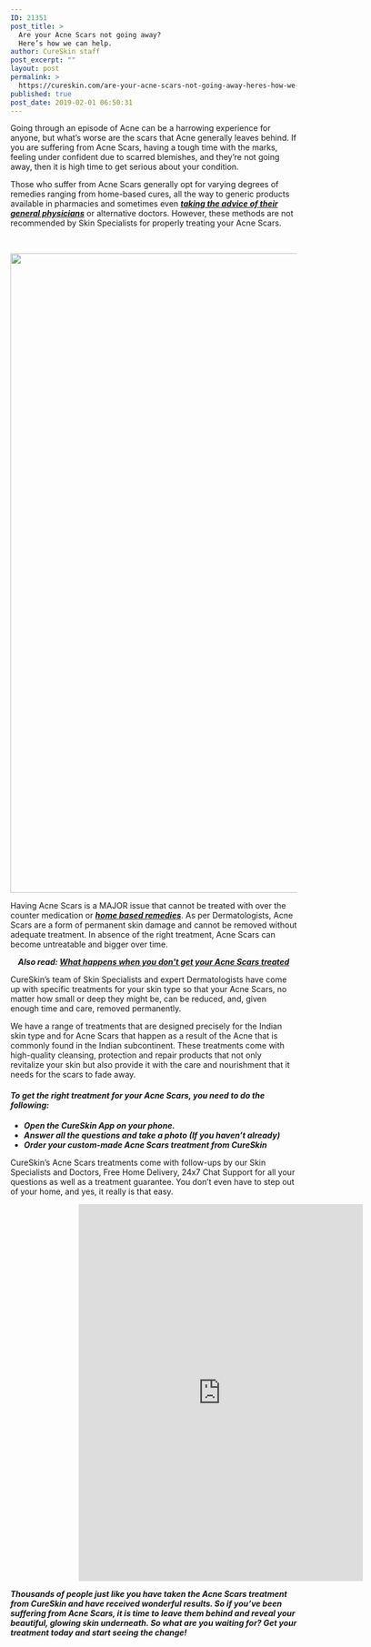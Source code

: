 ```yaml
---
ID: 21351
post_title: >
  Are your Acne Scars not going away?
  Here’s how we can help.
author: CureSkin staff
post_excerpt: ""
layout: post
permalink: >
  https://cureskin.com/are-your-acne-scars-not-going-away-heres-how-we-can-help/
published: true
post_date: 2019-02-01 06:50:31
---
```

Going through an episode of Acne can be a harrowing experience for anyone, but what’s worse are the scars that Acne generally leaves behind. If you are suffering from Acne Scars, having a tough time with the marks, feeling under confident due to scarred blemishes, and they’re not going away, then it is high time to get serious about your condition.

Those who suffer from Acne Scars generally opt for varying degrees of remedies ranging from home-based cures, all the way to generic products available in pharmacies and sometimes even <a href="https://cureskin.com/articles/5-reasons-why-a-general-physician-cant-solve-your-skin-problems/"><em><strong>taking the advice of their general physicians</strong></em></a> or alternative doctors. However, these methods are not recommended by Skin Specialists for properly treating your Acne Scars.

&nbsp;

<img class="alignnone size-full wp-image-20962" src="https://cureskin.com/wp-content/uploads/2018/07/general-physician-feature.jpg" alt="" width="1688" height="1125" />

Having Acne Scars is a MAJOR issue that cannot be treated with over the counter medication or <a href="https://cureskin.com/articles/horror-stories-with-home-remedies-for-acne-and-pimples/"><em><strong>home based remedies</strong></em></a>. As per Dermatologists, Acne Scars are a form of permanent skin damage and cannot be removed without adequate treatment. In absence of the right treatment, Acne Scars can become untreatable and bigger over time.
<p style="text-align: center;"><em><strong>Also read: <a href="https://cureskin.com/articles/what-happens-when-you-dont-get-your-acne-scars-treated/">What happens when you don't get your Acne Scars treated</a></strong></em></p>
CureSkin’s team of Skin Specialists and expert Dermatologists have come up with specific treatments for your skin type so that your Acne Scars, no matter how small or deep they might be, can be reduced, and, given enough time and care, removed permanently.

We have a range of treatments that are designed precisely for the Indian skin type and for Acne Scars that happen as a result of the Acne that is commonly found in the Indian subcontinent. These treatments come with high-quality cleansing, protection and repair products that not only revitalize your skin but also provide it with the care and nourishment that it needs for the scars to fade away.
<h4><em>To get the right treatment for your Acne Scars, you need to do the following:</em></h4>
<ul>
 	<li><em><strong>Open the CureSkin App on your phone.</strong></em></li>
 	<li><em><strong>Answer all the questions and take a photo (If you haven’t already)</strong></em></li>
 	<li><em><strong>Order your custom-made Acne Scars treatment from CureSkin</strong></em></li>
</ul>
CureSkin’s Acne Scars treatments come with follow-ups by our Skin Specialists and Doctors, Free Home Delivery, 24x7 Chat Support for all your questions as well as a treatment guarantee. You don’t even have to step out of your home, and yes, it really is that easy.
<p style="padding-left: 120px;"><iframe style="border: none; overflow: hidden;" src="https://www.facebook.com/plugins/post.php?href=https%3A%2F%2Fwww.facebook.com%2Fcureskinapp%2Fposts%2F2185765538415087%3A0&amp;width=500" width="500" height="663" frameborder="0" scrolling="no"></iframe></p>
<em><strong>Thousands of people just like you have taken the Acne Scars treatment from CureSkin and have received wonderful results. So if you’ve been suffering from Acne Scars, it is time to leave them behind and reveal your beautiful, glowing skin underneath. So what are you waiting for? Get your treatment today and start seeing the change!</strong></em>